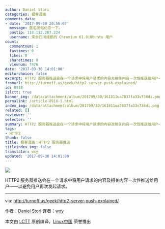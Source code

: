 ```yaml
---
author: Daniel Stori
categories: 极客漫画
comments_data:
- date: '2017-09-30 20:56:07'
  message: 匿名发帖纪念一下。
  postip: 118.112.207.224
  username: 来自四川成都的 Chromium 61.0|Ubuntu 用户
count:
  commentnum: 1
  favtimes: 0
  likes: 0
  sharetimes: 0
  viewnum: 7476
date: '2017-09-30 14:01:00'
editorchoice: false
excerpt: HTTP2 服务器推送会在一个请求中将用户请求的内容及相关内容一次性推送给用户——以避免用户再次发起请求。
fromurl: http://turnoff.us/geek/http2-server-push-explained/
id: 8918
islctt: true
banner_img: /data/attachment/album/201709/30/161811ua7837fa33v738di.png.large.jpg
permalink: /article-8918-1.html
index_img: /data/attachment/album/201709/30/161811ua7837fa33v738di.png.thumb.jpg
related: []
reviewer: ''
selector: ''
summary: HTTP2 服务器推送会在一个请求中将用户请求的内容及相关内容一次性推送给用户——以避免用户再次发起请求。
tags:
- HTTP2
thumb: false
title: 极客漫画：HTTP2 服务器推送
titleindex_img: false
translator: wxy
updated: '2017-09-30 14:01:00'
---
```


![](/data/attachment/album/201709/30/161811ua7837fa33v738di.png)


HTTP2 服务器推送会在一个请求中将用户请求的内容及相关内容一次性推送给用户——以避免用户再次发起请求。




---


via: <http://turnoff.us/geek/http2-server-push-explained/>


作者：[Daniel Stori](http://turnoff.us/about/) 译者：[wxy](https://github.com/wxy)


本文由 [LCTT](https://github.com/LCTT/TranslateProject) 原创编译，[Linux中国](https://linux.cn/) 荣誉推出